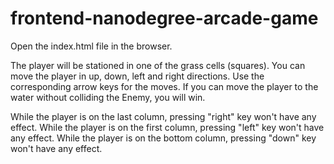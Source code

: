 frontend-nanodegree-arcade-game
===============================

Open the index.html file in the browser.

The player will be stationed in one of the grass cells (squares).
You can move the player in up, down, left and right directions. Use the corresponding arrow keys for the moves.
If you can move the player to the water without colliding the Enemy, you will win.

While the player is on the last column, pressing "right" key won't have any effect.
While the player is on the first column, pressing "left" key won't have any effect.
While the player is on the bottom column, pressing "down" key won't have any effect.

